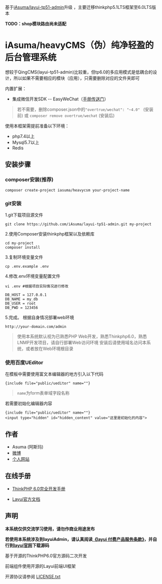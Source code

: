 
基于[iAsuma/layui-tp51-admin](https://github.com/iAsuma/layui-tp51-admin)升级 ，主要迁移thinkphp5.1LTS框架至6.0LTS版本

**TODO：shop模块路由尚未适配**

iAsuma/heavyCMS（伪）纯净轻盈的后台管理系统
===============

想较于QingCMS(layui-tp51-admin)比较重，但tp6.0的多应用模式是低耦合的设计，所以如果不需要相应的模块（应用），只需要删除对应的文件夹即可

内置扩展：

+ 集成微信开发SDK -- EasyWeChat（[手册传送门](https://www.easywechat.com/docs/master/overview)）
> 若不需要，删除composer.json中的`"overtrue/wechat": "~4.0" ` (安装前) 或 `composer remove overtrue/wechat` (安装后)

使用本框架需提前准备以下环境：

+ php7.4以上
+ Mysql5.7以上
+ Redis

## 安装步骤

### composer安装(推荐)

```
composer create-project iasuma/heavycsm your-project-name
```


### git安装
1.git下载项目源文件

~~~
git clone https://github.com/iAsuma/layui-tp51-admin.git my-project
~~~

2.使用Composer安装thinkphp框架以及依赖库

~~~
cd my-project
composer install
~~~

3.复制环境变量文件

~~~
cp .env.example .env
~~~

4.修改.env环境变量配置文件

~~~
vi .env #根据项目实际情况进行修改
~~~
~~~
DB_HOST = 127.0.0.1
DB_NAME = my_db
DB_USER = root
DB_PWD = 123456
~~~

5.完成。 根据自身情况部署web环境

~~~
http://your-domain.com/admin
~~~

> 使用本系统默认视为已熟悉PHP Web开发，熟悉Thinkphp6.0，熟悉LNMP开发项目，请自行部署Web访问环境
> 安装后请使用域名访问本系统，或者放在Web环境根目录

### 使用百度UEditor

在模板中需要使用富文本编辑器的地方引入以下代码
~~~
{include file="public/ueditor" name=""}
~~~

>`name`为form表单域字段名称

若需要初始化编辑器内容
~~~
{include file="public/ueditor" name=""}
<input type="hidden" id="hidden_content" value="这里是初始化的内容">
~~~

## 作者

+ Asuma (阿斯玛)
+ [微博](https://weibo.com/770878450)
+ [个人网站](http://www.udzan.com/)

## 在线手册

+ [ThinkPHP 6.0完全开发手册](https://www.kancloud.cn/manual/thinkphp6_0/content)

+ [Layui官方文档](https://www.layui.com/doc/)


## 声明

**本系统仅供交流学习使用，请勿作商业用途发布**

**若使用本系统涉及到layuiAdmin，请认真阅读[《layui 付费产品服务条款》](https://fly.layui.com/jie/26280/)，并自行到[layui官网](https://www.layui.com/admin/)下载源码**

基于开源的ThinkPHP6.0官方源码二次开发

前端组件使用开源的Layui前端UI框架

开源协议请参阅 [LICENSE.txt](LICENSE.txt)
